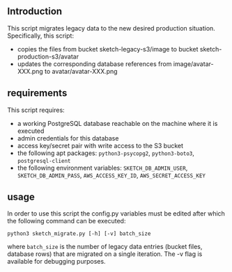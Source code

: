## Introduction
This script migrates legacy data to the new desired production situation. Specifically, this script:
* copies the files from bucket sketch-legacy-s3/image to bucket sketch-production-s3/avatar
* updates the corresponding database references from image/avatar-XXX.png to avatar/avatar-XXX.png

## requirements
This script requires:
* a working PostgreSQL database reachable on the machine where it is executed
* admin credentials for this database
* access key/secret pair with write access to the S3 bucket
* the following apt packages: ```python3-psycopg2```, ```python3-boto3```, ```postgresql-client```
* the following environment variables: ```SKETCH_DB_ADMIN_USER```, ```SKETCH_DB_ADMIN_PASS```, ```AWS_ACCESS_KEY_ID```, ```AWS_SECRET_ACCESS_KEY```
  
## usage

In order to use this script the config.py variables must be edited after which the following command can be executed:
```
python3 sketch_migrate.py [-h] [-v] batch_size
```

where ```batch_size``` is the number of legacy data entries (bucket files, database rows) that are migrated on a single iteration. The -v flag is available for debugging purposes.
